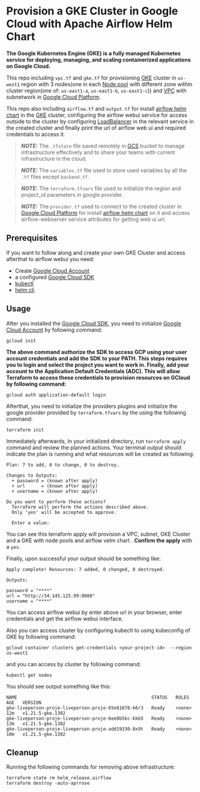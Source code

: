 # Provision a GKE Cluster in  Google Cloud with Apache Airflow Helm Chart 

**The Google Kubernetes Engine (GKE) is a fully managed Kubernetes service for deploying, managing, and scaling containerized applications on Google Cloud.**

This repo including `vpc.tf` and `gke.tf` for provisioning [GKE](https://cloud.google.com/kubernetes-engine) cluster in `us-west1` region with 3 nodes(one in each [Node pool](https://cloud.google.com/kubernetes-engine/docs/concepts/node-pools) with different zone within cluster region(one of: `us-east1-a`, `us-east1-b`, `us-east1-c`)) and [VPC](https://cloud.google.com/vpc) with subnetwork in  [Google Cloud Platform](https://cloud.google.com).

This repo also including `airflow.tf` and `output.tf` for install [airflow helm chart](https://airflow.apache.org/docs/helm-chart/stable/index.html) in the [GKE](https://cloud.google.com/kubernetes-engine) cluster, configuring the airflow webui service for access outside to the cluster by configuring [LoadBalancer](https://kubernetes.io/docs/tasks/access-application-cluster/create-external-load-balancer/) in the relevant service in the created cluster and finally print the url of airflow web ui and required credentials to access it.


> **_NOTE:_**  The `.tfstate` file saved remotely in [GCS](https://console.cloud.google.com/storage/browser) bucket to manage infrastructure effectively and to share your teams with current infrastructure in the cloud.

> **_NOTE:_** The `variables.tf`  file used to store used variables by all the `.tf` files except `backend.tf`.

> **_NOTE:_** The `terraform.tfvars` file used to initialize the region and project_id parameters in google provider.

> **_NOTE:_** The `provider.tf` used to connect to the created cluster in  [Google Cloud Platform](https://cloud.google.com) for install [airflow helm chart](https://airflow.apache.org/docs/helm-chart/stable/index.html) on it and access airflow-webserver service attributes for getting web ui url.

## Prerequisites

If you want to follow along and create your own GKE Cluster and access afterthat to airflow webui you need:
* Create [Google Cloud Account](https://console.cloud.google.com/getting-started)
* a configured [Google Cloud SDK](https://cloud.google.com/sdk/docs/install)
* [kubectl](https://kubernetes.io/docs/reference/kubectl/overview/)
* [helm cli](https://helm.sh/docs/intro/install/)

## Usage

After you installed the [Google Cloud SDK](https://cloud.google.com/sdk/docs/install), you need to initialize [Google Cloud Account](https://console.cloud.google.com/getting-started) by following command:
```console
gcloud init 
```
**The above command authorize the SDK to access GCP using your user account credentials and add the SDK to your PATH. This steps requires you to login and select the project you want to work in. Finally, add your account to the Application Default Credentials (ADC). This will allow Terraform to access these credentials to provision resources on GCloud by following command:**

```console
gcloud auth application-default login
```

Afterthat, you need to initialize the providers plugins and initialize the google provider provided by `terraform.tfvars` by the using the following command:
```console
terraform init
```

Immediately afterwards, In your initialized directory, run `terraform apply` command and review the planned actions. Your terminal output should indicate the plan is running and what resources will be created as following:
```console
Plan: 7 to add, 0 to change, 0 to destroy.

Changes to Outputs:
  + password = (known after apply)
  + url      = (known after apply)
  + username = (known after apply)

Do you want to perform these actions?
  Terraform will perform the actions described above.
  Only 'yes' will be accepted to approve.

  Enter a value: 
```
You can see this terraform apply will provision a VPC, subnet, GKE Cluster and a GKE with node pools and airflow velm chart . **Confirm the apply** with a `yes`.

Finally, upon successful your output should be something like:

```console
Apply complete! Resources: 7 added, 0 changed, 0 destroyed.

Outputs:

password = "****"
url = "http://34.145.125.99:8080"
username = "****"
```
You can access airflow webui by enter above url in your browser, enter credentials and get the airflow webui interface.

Also you can access cluster by configuring kubectl to using kubeconfig of GKE by following command:

```console
gcloud container clusters get-credentials <your-project-id>  --region  us-west1
```

and you can access by cluster by following command:

```console
kubectl get nodes
```
You should see output something like this:

```console
NAME                                                  STATUS   ROLES    AGE   VERSION
gke-liveperson-proje-liveperson-proje-65e81078-k6r3   Ready    <none>   12m   v1.21.5-gke.1302
gke-liveperson-proje-liveperson-proje-6ee0b5bc-kkb5   Ready    <none>   13m   v1.21.5-gke.1302
gke-liveperson-proje-liveperson-proje-add19330-8x9t   Ready    <none>   10m   v1.21.5-gke.1302

```

## Cleanup

Running the following commands for removing above infrastructure:

```console
terraform state rm helm_release.airflow
terraform destroy -auto-aprrove